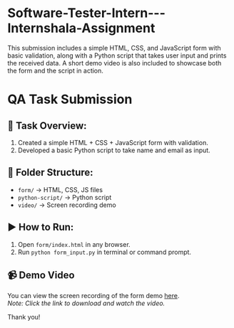# Software-Tester-Intern---Internshala-Assignment
This submission includes a simple HTML, CSS, and JavaScript form with basic validation, along with a Python script that takes user input and prints the received data. A short demo video is also included to showcase both the form and the script in action.
# QA Task Submission

## 📄 Task Overview:
1. Created a simple HTML + CSS + JavaScript form with validation.
2. Developed a basic Python script to take name and email as input.

## 📂 Folder Structure:
- `form/` → HTML, CSS, JS files
- `python-script/` → Python script
- `video/` → Screen recording demo

## ▶️ How to Run:
1. Open `form/index.html` in any browser.
2. Run `python form_input.py` in terminal or command prompt.

## 📹 Demo Video

You can view the screen recording of the form demo [here](https://drive.google.com/file/d/1zGiqCSXkfZRphQVlAwnaI1b5mkvmm0JP/view?usp=sharing).  
*Note: Click the link to download and watch the video.*

   

Thank you!
